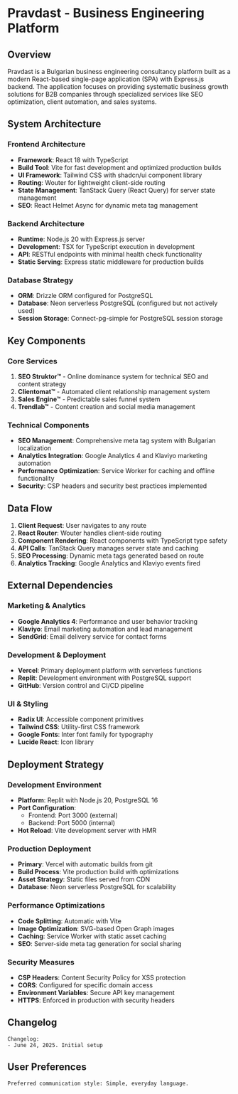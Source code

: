 # Pravdast - Business Engineering Platform

## Overview

Pravdast is a Bulgarian business engineering consultancy platform built as a modern React-based single-page application (SPA) with Express.js backend. The application focuses on providing systematic business growth solutions for B2B companies through specialized services like SEO optimization, client automation, and sales systems.

## System Architecture

### Frontend Architecture
- **Framework**: React 18 with TypeScript
- **Build Tool**: Vite for fast development and optimized production builds
- **UI Framework**: Tailwind CSS with shadcn/ui component library
- **Routing**: Wouter for lightweight client-side routing
- **State Management**: TanStack Query (React Query) for server state management
- **SEO**: React Helmet Async for dynamic meta tag management

### Backend Architecture
- **Runtime**: Node.js 20 with Express.js server
- **Development**: TSX for TypeScript execution in development
- **API**: RESTful endpoints with minimal health check functionality
- **Static Serving**: Express static middleware for production builds

### Database Strategy
- **ORM**: Drizzle ORM configured for PostgreSQL
- **Database**: Neon serverless PostgreSQL (configured but not actively used)
- **Session Storage**: Connect-pg-simple for PostgreSQL session storage

## Key Components

### Core Services
1. **SEO Struktor™** - Online dominance system for technical SEO and content strategy
2. **Clientomat™** - Automated client relationship management system
3. **Sales Engine™** - Predictable sales funnel system
4. **Trendlab™** - Content creation and social media management

### Technical Components
- **SEO Management**: Comprehensive meta tag system with Bulgarian localization
- **Analytics Integration**: Google Analytics 4 and Klaviyo marketing automation
- **Performance Optimization**: Service Worker for caching and offline functionality
- **Security**: CSP headers and security best practices implemented

## Data Flow

1. **Client Request**: User navigates to any route
2. **React Router**: Wouter handles client-side routing
3. **Component Rendering**: React components with TypeScript type safety
4. **API Calls**: TanStack Query manages server state and caching
5. **SEO Processing**: Dynamic meta tags generated based on route
6. **Analytics Tracking**: Google Analytics and Klaviyo events fired

## External Dependencies

### Marketing & Analytics
- **Google Analytics 4**: Performance and user behavior tracking
- **Klaviyo**: Email marketing automation and lead management
- **SendGrid**: Email delivery service for contact forms

### Development & Deployment
- **Vercel**: Primary deployment platform with serverless functions
- **Replit**: Development environment with PostgreSQL support
- **GitHub**: Version control and CI/CD pipeline

### UI & Styling
- **Radix UI**: Accessible component primitives
- **Tailwind CSS**: Utility-first CSS framework
- **Google Fonts**: Inter font family for typography
- **Lucide React**: Icon library

## Deployment Strategy

### Development Environment
- **Platform**: Replit with Node.js 20, PostgreSQL 16
- **Port Configuration**: 
  - Frontend: Port 3000 (external)
  - Backend: Port 5000 (internal)
- **Hot Reload**: Vite development server with HMR

### Production Deployment
- **Primary**: Vercel with automatic builds from git
- **Build Process**: Vite production build with optimizations
- **Asset Strategy**: Static files served from CDN
- **Database**: Neon serverless PostgreSQL for scalability

### Performance Optimizations
- **Code Splitting**: Automatic with Vite
- **Image Optimization**: SVG-based Open Graph images
- **Caching**: Service Worker with static asset caching
- **SEO**: Server-side meta tag generation for social sharing

### Security Measures
- **CSP Headers**: Content Security Policy for XSS protection
- **CORS**: Configured for specific domain access
- **Environment Variables**: Secure API key management
- **HTTPS**: Enforced in production with security headers

## Changelog

```
Changelog:
- June 24, 2025. Initial setup
```

## User Preferences

```
Preferred communication style: Simple, everyday language.
```